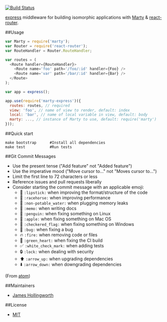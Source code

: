 [![Build Status](https://travis-ci.org/martyjs/marty-express.svg?branch=master)](https://travis-ci.org/martyjs/marty-express)

[express](http://expressjs.com) middleware for building isomorphic applications with [Marty](http://martyjs.org) & [react-router](https://github.com/rackt/react-router).

##Usage

```js
var Marty = require('marty');
var Router = require('react-router');
var RouteHandler = Router.RouteHandler;

var routes = (
  <Route handler={RouteHandler}>
    <Route name='foo' path='/foo/:id' handler={Foo} />
    <Route name='var' path='/bar/:id' handler={Bar} />
  </Route>
);

var app = express();

app.use(require('marty-express')({
  routes: routes, // required
  view: 'foo', // name of view to render, default: index
  local: 'bar', // name of local variable in view, default: body
  marty: ..., // instance of Marty to use, default: require('marty')
}));
```

##Quick start

```
make bootstrap      #Install all dependencies
make test           #Run tests
```

##Git Commit Messages

* Use the present tense ("Add feature" not "Added feature")
* Use the imperative mood ("Move cursor to..." not "Moves cursor to...")
* Limit the first line to 72 characters or less
* Reference issues and pull requests liberally
* Consider starting the commit message with an applicable emoji:
  * :lipstick: `:lipstick:` when improving the format/structure of the code
  * :racehorse: `:racehorse:` when improving performance
  * :non-potable_water: `:non-potable_water:` when plugging memory leaks
  * :memo: `:memo:` when writing docs
  * :penguin: `:penguin:` when fixing something on Linux
  * :apple: `:apple:` when fixing something on Mac OS
  * :checkered_flag: `:checkered_flag:` when fixing something on Windows
  * :bug: `:bug:` when fixing a bug
  * :fire: `:fire:` when removing code or files
  * :green_heart: `:green_heart:` when fixing the CI build
  * :white_check_mark: `:white_check_mark:` when adding tests
  * :lock: `:lock:` when dealing with security
  * :arrow_up: `:arrow_up:` when upgrading dependencies
  * :arrow_down: `:arrow_down:` when downgrading dependencies

(From [atom](https://atom.io/docs/latest/contributing#git-commit-messages))

##Maintainers

* [James Hollingworth](http://github.com/jhollingworth)

##License

* [MIT](https://raw.github.com/martyjs/marty-express/master/LICENSE)
